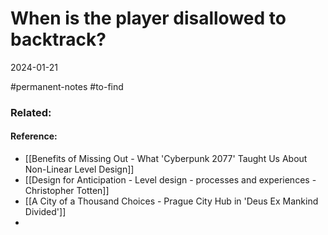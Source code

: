 # When is the player disallowed to backtrack?
2024-01-21




#permanent-notes #to-find 
### Related:


#### Reference:
- [[Benefits of Missing Out - What 'Cyberpunk 2077' Taught Us About Non-Linear Level Design]]
- [[Design for Anticipation - Level design - processes and experiences - Christopher Totten]]
- [[A City of a Thousand Choices - Prague City Hub in 'Deus Ex Mankind Divided']]
- 
